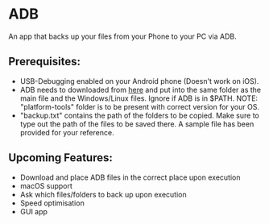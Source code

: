 # ADB
An app that backs up your files from your Phone to your PC via ADB.

## Prerequisites:
* USB-Debugging enabled on your Android phone (Doesn't work on iOS).
* ADB needs to downloaded from [here](https://developer.android.com/tools/releases/platform-tools) and put into the same folder as the main file and the Windows/Linux files. Ignore if ADB is in $PATH.
NOTE: "platform-tools" folder is to be present with correct version for your OS.
* "backup.txt" contains the path of the folders to be copied. Make sure to type out the path of the files to be saved there. A sample file has been provided for your reference.

## Upcoming Features:
* Download and place ADB files in the correct place upon execution
* macOS support
* Ask which files/folders to back up upon execution
* Speed optimisation
* GUI app